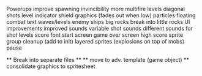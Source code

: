 Powerups
    improve spawning
    invincibility
    more multifire levels
      diagonal shots
      level indicator
shield graphics (fades out when low)
particles
floating combat text
waves/levels
enemy ships
big rocks break into little rocks
UI improvements
improved sounds
  variable shot sounds
  different sounds for shot levels
  score font
start screen
game over screen
high score
sprite group cleanup (add to init)
layered sprites (explosions on top of mobs)
pause

** Break into separate files **
** move to adv. template (game object)
** consolidate graphics to spritesheet


